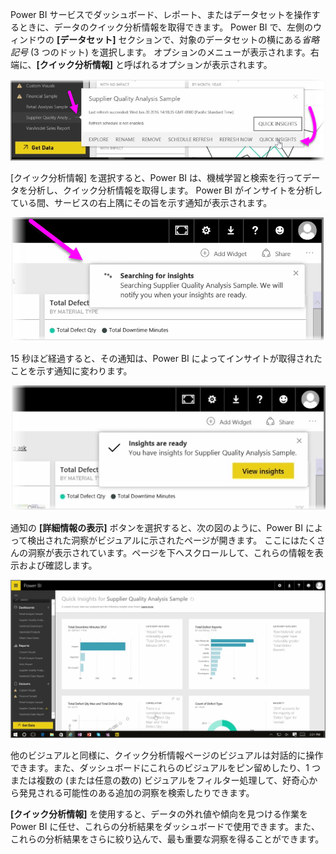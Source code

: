 Power BI サービスでダッシュボード、レポート、またはデータセットを操作するときに、データのクイック分析情報を取得できます。 Power BI で、左側のウィンドウの **[データセット]** セクションで、対象のデータセットの横にある*省略記号* (3 つのドット) を選択します。 オプションのメニューが表示されます。右端に、**[クイック分析情報]** と呼ばれるオプションが表示されます。

![](media/4-1a-quick-insights/4-1a_1.png)

[クイック分析情報] を選択すると、Power BI は、機械学習と検索を行ってデータを分析し、クイック分析情報を取得します。 Power BI がインサイトを分析している間、サービスの右上隅にその旨を示す通知が表示されます。

![](media/4-1a-quick-insights/4-1a_2.png)

15 秒ほど経過すると、その通知は、Power BI によってインサイトが取得されたことを示す通知に変わります。

![](media/4-1a-quick-insights/4-1a_3.png)

通知の **[詳細情報の表示]** ボタンを選択すると、次の図のように、Power BI によって検出された洞察がビジュアルに示されたページが開きます。 ここにはたくさんの洞察が表示されています。ページを下へスクロールして、これらの情報を表示および確認します。

![](media/4-1a-quick-insights/4-1a_4.png)

他のビジュアルと同様に、クイック分析情報ページのビジュアルは対話的に操作できます。また、ダッシュボードにこれらのビジュアルをピン留めしたり、1 つまたは複数の (または任意の数の) ビジュアルをフィルター処理して、好奇心から発見される可能性のある追加の洞察を検索したりできます。

**[クイック分析情報]** を使用すると、データの外れ値や傾向を見つける作業を Power BI に任せ、これらの分析結果をダッシュボードで使用できます。また、これらの分析結果をさらに絞り込んで、最も重要な洞察を得ることができます。

